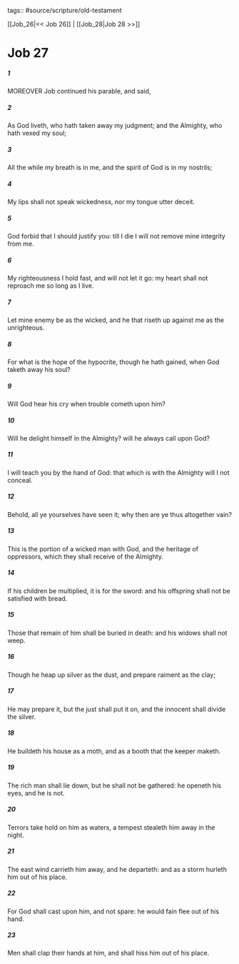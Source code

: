 tags:: #source/scripture/old-testament

[[Job_26|<< Job 26]] | [[Job_28|Job 28 >>]]

# Job 27

##### 1

MOREOVER Job continued his parable, and said,

##### 2

As God liveth, who hath taken away my judgment; and the Almighty, who hath vexed my soul;

##### 3

All the while my breath is in me, and the spirit of God is in my nostrils;

##### 4

My lips shall not speak wickedness, nor my tongue utter deceit.

##### 5

God forbid that I should justify you: till I die I will not remove mine integrity from me.

##### 6

My righteousness I hold fast, and will not let it go: my heart shall not reproach me so long as I live.

##### 7

Let mine enemy be as the wicked, and he that riseth up against me as the unrighteous.

##### 8

For what is the hope of the hypocrite, though he hath gained, when God taketh away his soul?

##### 9

Will God hear his cry when trouble cometh upon him?

##### 10

Will he delight himself in the Almighty? will he always call upon God?

##### 11

I will teach you by the hand of God: that which is with the Almighty will I not conceal.

##### 12

Behold, all ye yourselves have seen it; why then are ye thus altogether vain?

##### 13

This is the portion of a wicked man with God, and the heritage of oppressors, which they shall receive of the Almighty.

##### 14

If his children be multiplied, it is for the sword: and his offspring shall not be satisfied with bread.

##### 15

Those that remain of him shall be buried in death: and his widows shall not weep.

##### 16

Though he heap up silver as the dust, and prepare raiment as the clay;

##### 17

He may prepare it, but the just shall put it on, and the innocent shall divide the silver.

##### 18

He buildeth his house as a moth, and as a booth that the keeper maketh.

##### 19

The rich man shall lie down, but he shall not be gathered: he openeth his eyes, and he is not.

##### 20

Terrors take hold on him as waters, a tempest stealeth him away in the night.

##### 21

The east wind carrieth him away, and he departeth: and as a storm hurleth him out of his place.

##### 22

For God shall cast upon him, and not spare: he would fain flee out of his hand.

##### 23

Men shall clap their hands at him, and shall hiss him out of his place.
